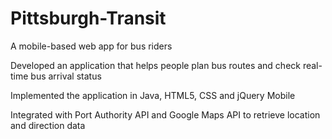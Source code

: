 # Pittsburgh-Transit
A mobile-based web app for bus riders

Developed an application that helps people plan bus routes and check real-time bus arrival status

Implemented the application in Java, HTML5, CSS and jQuery Mobile

Integrated with Port Authority API and Google Maps API to retrieve location and direction data
